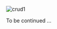 ![crud1](https://github.com/piku20/next14-crud1/assets/51356394/bbb36638-8ada-41f5-aa08-5c141943ef32)

To be continued ...
